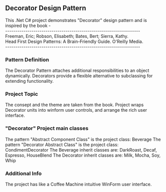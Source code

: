 ## Decorator Design Pattern

This .Net C# project demonstrates "Decorator" design pattern and is inspired by the book -   
	-------------------------------------------------------------------  
	Freeman, Eric; Robson, Elisabeth; Bates, Bert; Sierra, Kathy.   
	Head First Design Patterns: A Brain-Friendly Guide. O'Reilly Media.  
	-------------------------------------------------------------------

### Pattern Definition

The Decorator Pattern attaches additional responsibilities to an object dynamically. 
Decorators provide a flexible alternative to subclassing for extending functionality.

### Project Topic

The consept and the theme are taken from the book.
Project wraps Decorator units into winform user controls, 
and arrange the rich user interface.

### "Decorator" Project main classes

The pattern "Abstract Component Class" is the project class: Beverage
The pattern "Decorator Abstract Class" is the project class: CondimentDecorator
The Beverage inherit classes are: DarkRoast, Decaf, Espresso, HouseBlend
The Decorator inherit classes are: Milk, Mocha, Soy, Whip

### Additional Info

The project has like a Coffee Machine intuitive WinForm user interface.

